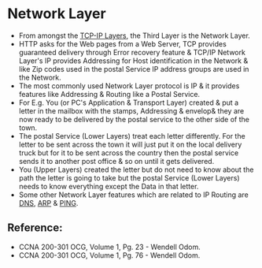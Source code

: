 # Network Layer

* From amongst the [TCP-IP Layers](untitled-10.md), the Third Layer is the Network Layer.
* HTTP asks for the Web pages from a Web Server, TCP provides guaranteed delivery through Error recovery feature & TCP/IP Network Layer's IP provides Addressing for Host identification in the Network & like Zip codes used in the postal Service IP address groups are used in the Network.
* The most commonly used Network Layer protocol is IP & it provides features like Addressing & Routing like a Postal Service.
* For E.g. You \(or PC's Application & Transport Layer\) created & put a letter in the mailbox with the stamps, Addressing & envelop& they are now ready to be delivered by the postal service to the other side of the town.
* The postal Service \(Lower Layers\) treat each letter differently. For the letter to be sent across the town it will just put it on the local delivery truck but for it to be sent across the country then the postal service sends it to another post office & so on until it gets delivered.
* You \(Upper Layers\) created the letter but do not need to know about the path the letter is going to take but the postal Service \(Lower Layers\) needs to know everything except the Data in that letter.
* Some other Network Layer features which are related to IP Routing are [DNS](untitled-44.md), [ARP](untitled-45.md) & [PING](untitled-46.md).

## Reference:

* CCNA 200-301 OCG, Volume 1, Pg. 23 - Wendell Odom. 
* CCNA 200-301 OCG, Volume 1, Pg. 76 - Wendell Odom.

